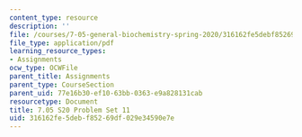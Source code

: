 ```yaml
---
content_type: resource
description: ''
file: /courses/7-05-general-biochemistry-spring-2020/316162fe5debf85269df029e34590e7e_MIT7_05S20_Pset11.pdf
file_type: application/pdf
learning_resource_types:
- Assignments
ocw_type: OCWFile
parent_title: Assignments
parent_type: CourseSection
parent_uid: 77e16b30-ef10-63bb-0363-e9a828131cab
resourcetype: Document
title: 7.05 S20 Problem Set 11
uid: 316162fe-5deb-f852-69df-029e34590e7e
---
```

